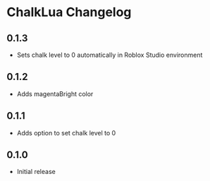 # ChalkLua Changelog

## 0.1.3
* Sets chalk level to 0 automatically in Roblox Studio environment

## 0.1.2
* Adds magentaBright color 

## 0.1.1
* Adds option to set chalk level to 0

## 0.1.0
* Initial release